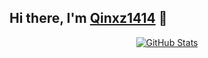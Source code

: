 ## Hi there, I'm [Qinxz1414](https://www.univ.cloud) 👋


<p align="center">
  <a href="https://github.com/Qinxz1414">
    <img alt="GitHub Stats" src="https://github-readme-stats.vercel.app/api?username=qinxz1414&show_icons=true&hide_title=true&rank_icon=github&include_all_commits=true&theme=transparent" />
    </a>
</p>




<!--


<p align="center">
  <a href="https://github.com/Qinxz1414">
    <img alt="GitHub Stats" src="https://github-readme-stats.vercel.app/api?username=qinxz1414&show_icons=true&hide=issues&hide_title=true&include_all_commits=true&theme=transparent" />
    </a>
</p>


## Hi there 👋

**Qinxz1414/Qinxz1414** is a ✨ _special_ ✨ repository because its `README.md` (this file) appears on your GitHub profile.

Here are some ideas to get you started:

- 🔭 I’m currently working on ...
- 🌱 I’m currently learning ...
- 👯 I’m looking to collaborate on ...
- 🤔 I’m looking for help with ...
- 💬 Ask me about ...
- 📫 How to reach me: ...
- 😄 Pronouns: ...
- ⚡ Fun fact: ...
-->
